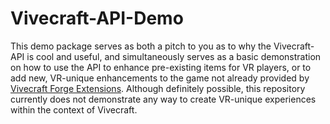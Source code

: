 # Vivecraft-API-Demo

This demo package serves as both a pitch to you as to why the Vivecraft-API is cool and useful, and simultaneously serves as a basic demonstration on how to use the API to enhance pre-existing items for VR players, or to add new, VR-unique enhancements to the game not already provided by [Vivecraft Forge Extensions](https://github.com/Techjar/VivecraftForgeExtensions_110). Although definitely possible, this repository currently does not demonstrate any way to create VR-unique experiences within the context of Vivecraft.